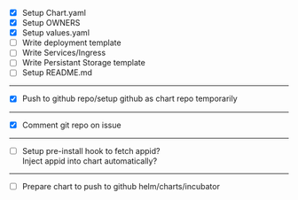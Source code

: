 - [x] Setup Chart.yaml  
- [x] Setup OWNERS  
- [x] Setup values.yaml  
- [ ] Write deployment template  
- [ ] Write Services/Ingress  
- [ ] Write Persistant Storage template  
- [ ] Setup README.md  
---
- [x] Push to github repo/setup github as chart repo temporarily  
---
- [x] Comment git repo on issue  
---
- [ ] Setup pre-install hook to fetch appid?  
Inject appid into chart automatically?  
---
- [ ] Prepare chart to push to github helm/charts/incubator  

